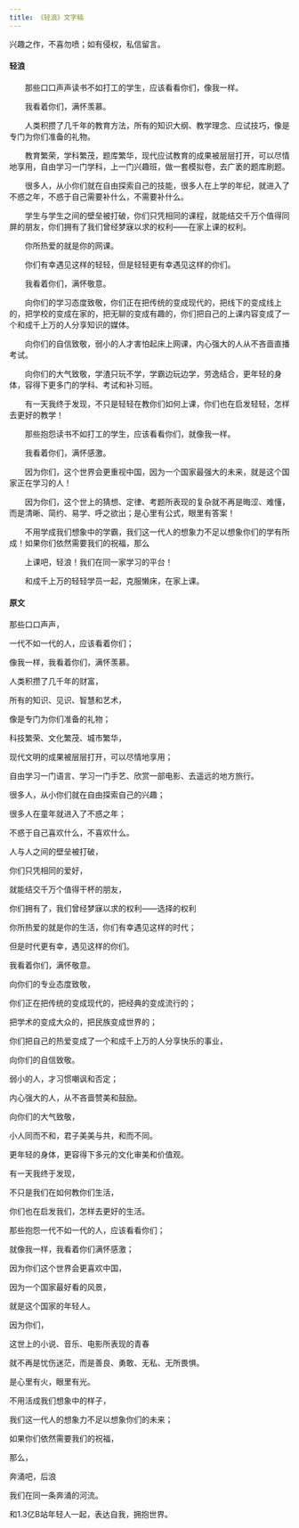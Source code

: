 ```yaml
---
title: 《轻浪》文字稿
---
```


兴趣之作，不喜勿喷；如有侵权，私信留言。



#### 轻浪　　

　　那些口口声声读书不如打工的学生，应该看看你们，像我一样。

　　我看着你们，满怀羡慕。

　　人类积攒了几千年的教育方法，所有的知识大纲、教学理念、应试技巧，像是专门为你们准备的礼物。

　　教育繁荣，学科繁茂，题库繁华，现代应试教育的成果被层层打开，可以尽情地享用，自由学习一门学科，上一门兴趣班，做一套模拟卷，去广袤的题库刷题。

　　很多人，从小你们就在自由探索自己的技能，很多人在上学的年纪，就进入了不惑之年，不惑于自己需要补什么，不需要补什么。

　　学生与学生之间的壁垒被打破，你们只凭相同的课程，就能结交千万个值得同屏的朋友，你们拥有了我们曾经梦寐以求的权利——在家上课的权利。

　　你所热爱的就是你的网课。



　　你们有幸遇见这样的轻轻，但是轻轻更有幸遇见这样的你们。

　　我看着你们，满怀敬意。

　　向你们的学习态度致敬，你们正在把传统的变成现代的，把线下的变成线上的，把学校的变成在家的，把无聊的变成有趣的，你们把自己的上课内容变成了一个和成千上万的人分享知识的媒体。

　　向你们的自信致敬，弱小的人才害怕起床上网课，内心强大的人从不吝啬直播考试。

　　向你们的大气致敬，学渣只玩不学，学霸边玩边学，劳逸结合，更年轻的身体，容得下更多门的学科、考试和补习班。

　　有一天我终于发现，不只是轻轻在教你们如何上课，你们也在启发轻轻，怎样去更好的教学！



　　那些抱怨读书不如打工的学生，应该看看你们，就像我一样。

　　我看着你们，满怀感激。

　　因为你们，这个世界会更重视中国，因为一个国家最强大的未来，就是这个国家正在学习的人！

　　因为你们，这个世上的猜想、定律、考题所表现的复杂就不再是晦涩、难懂，而是清晰、简约、易学、呼之欲出；是心里有公式，眼里有答案！

　　不用学成我们想象中的学霸，我们这一代人的想象力不足以想象你们的学有所成！如果你们依然需要我们的祝福，那么

　　上课吧，轻浪！我们在同一家学习的平台！

　　和成千上万的轻轻学员一起，克服懒床，在家上课。





#### 原文

那些口口声声，

一代不如一代的人，应该看着你们；

像我一样，我看着你们，满怀羡慕。

人类积攒了几千年的财富，

所有的知识、见识、智慧和艺术，

像是专门为你们准备的礼物；

科技繁荣、文化繁茂、城市繁华，

现代文明的成果被层层打开，可以尽情地享用；

自由学习一门语言、学习一门手艺、欣赏一部电影、去遥远的地方旅行。

很多人，从小你们就在自由探索自己的兴趣；

很多人在童年就进入了不惑之年；

不惑于自己喜欢什么，不喜欢什么。

人与人之间的壁垒被打破，

你们只凭相同的爱好，

就能结交千万个值得干杯的朋友，

你们拥有了，我们曾经梦寐以求的权利——选择的权利

你所热爱的就是你的生活，你们有幸遇见这样的时代；

但是时代更有幸，遇见这样的你们。

我看着你们，满怀敬意。

向你们的专业态度致敬，

你们正在把传统的变成现代的，把经典的变成流行的；

把学术的变成大众的，把民族变成世界的；

你们把自己的热爱变成了一个和成千上万的人分享快乐的事业，

向你们的自信致敬。

弱小的人，才习惯嘲讽和否定；

内心强大的人，从不吝啬赞美和鼓励。

向你们的大气致敬，

小人同而不和，君子美美与共，和而不同。

更年轻的身体，更容得下多元的文化审美和价值观。

有一天我终于发现，

不只是我们在如何教你们生活，

你们也在启发我们，怎样去更好的生活。

那些抱怨一代不如一代的人，应该看看你们；

就像我一样，我看着你们满怀感激；

因为你们这个世界会更喜欢中国，

因为一个国家最好看的风景，

就是这个国家的年轻人。

因为你们，

这世上的小说、音乐、电影所表现的青春

就不再是忧伤迷茫，而是善良、勇敢、无私、无所畏惧。

是心里有火，眼里有光。

不用活成我们想象中的样子，

我们这一代人的想象力不足以想象你们的未来；

如果你们依然需要我们的祝福，

那么，

奔涌吧，后浪

我们在同一条奔涌的河流。

和1.3亿B站年轻人一起，表达自我，拥抱世界。
